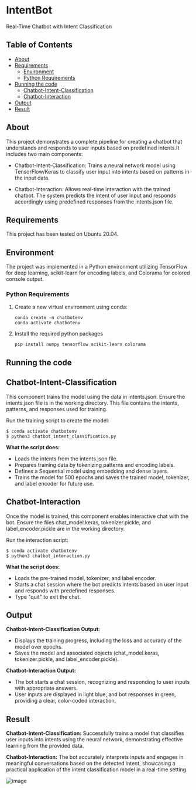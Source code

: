 # IntentBot 
Real-Time Chatbot with Intent Classification

## Table of Contents
+ [About](#about)
+ [Requirements](#installing)
    + [Environment](#env)
    + [Python Requirements](#pyinstalling)
+ [Running the code](#run)
    + [Chatbot-Intent-Classification](#run-classification)
    + [Chatbot-Interaction](#run-interaction)
+ [Output](#out)
+ [Result](#result)

## About <a name = "about"></a>

This project demonstrates a complete pipeline for creating a chatbot that understands and responds to user inputs based on predefined intents.It includes two main components:

- Chatbot-Intent-Classification: Trains a neural network model using TensorFlow/Keras to classify user input into intents based on patterns in the input data.

- Chatbot-Interaction: Allows real-time interaction with the trained chatbot. The system predicts the intent of user input and responds accordingly using predefined responses from the intents.json file.

## Requirements <a name = "installing"></a>

This project has been tested on Ubuntu 20.04.

## Environment <a name = "env"></a>

The project was implemented in a Python environment utilizing TensorFlow for deep learning, scikit-learn for encoding labels, and Colorama for colored console output.

### Python Requirements <a name = "pyinstalling"></a>

1. Create a new virtual environment using conda:
    ```ShellSession
    conda create -n chatbotenv
    conda activate chatbotenv
    ```
    
2. Install the required python packages
    ```ShellSession
    pip install numpy tensorflow scikit-learn colorama
    ```
    
## Running the code <a name = "run"></a>
## Chatbot-Intent-Classification <a name = "run-classification"></a>

This component trains the model using the data in intents.json.
Ensure the intents.json file is in the working directory. This file contains the intents, patterns, and responses used for training.

Run the training script to create the model:
```ShellSession
$ conda activate chatbotenv
$ python3 chatbot_intent_classification.py
```
**What the script does:**

- Loads the intents from the intents.json file.
- Prepares training data by tokenizing patterns and encoding labels.
- Defines a Sequential model using embedding and dense layers.
- Trains the model for 500 epochs and saves the trained model, tokenizer, and label encoder for 
  future use.

## Chatbot-Interaction <a name = "run-interaction"></a>
Once the model is trained, this component enables interactive chat with the bot.
Ensure the files chat_model.keras, tokenizer.pickle, and label_encoder.pickle are in the working directory.

Run the interaction script:
```ShellSession
$ conda activate chatbotenv
$ python3 chatbot_interaction.py
```
**What the script does:**

- Loads the pre-trained model, tokenizer, and label encoder.
- Starts a chat session where the bot predicts intents based on user input and responds with predefined responses.
- Type "quit" to exit the chat.
## Output <a name = "out"></a>
**Chatbot-Intent-Classification Output:**
- Displays the training progress, including the loss and accuracy of the model over epochs.
- Saves the model and associated objects (chat_model.keras, tokenizer.pickle, and label_encoder.pickle).

**Chatbot-Interaction Output:**
- The bot starts a chat session, recognizing and responding to user inputs with appropriate answers.
- User inputs are displayed in light blue, and bot responses in green, providing a clear, color-coded interaction.
## Result <a name = "result"></a>
**Chatbot-Intent-Classification:** Successfully trains a model that classifies user inputs into intents using the neural network, demonstrating effective learning from the provided data.

**Chatbot-Interaction:** The bot accurately interprets inputs and engages in meaningful conversations based on the detected intent, showcasing a practical application of the intent classification model in a real-time setting.



![image](https://github.com/user-attachments/assets/e6b77ab0-a500-487f-b50e-e38cea115882)
